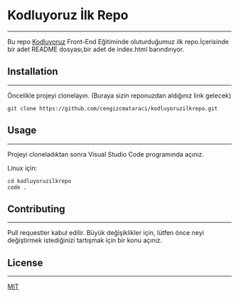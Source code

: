 # Kodluyoruz İlk Repo
---------------------------------------------------------------
Bu repo [Kodluyoruz](https://www.kodluyoruz.org) Front-End Eğitiminde oluturduğumuz ilk repo.İçerisinde bir adet README dosyası,bir adet de index.html barındırıyor.

## Installation
---------------------------------------------------------------
Öncelikle projeyi clonelayın. (Buraya sizin reponuzdan aldığınız link gelecek)

`git clone https://github.com/cengizcmataraci/kodluyoruzilkrepo.git `

## Usage
---------------------------------------------------------------
Projeyi cloneladıktan sonra Visual Studio Code programında açınız.

Linux için:

```linux
cd kodluyoruzilkrepo
code .
```

## Contributing
---------------------------------------------------------------
Pull requestler kabul edilir. Büyük değişiklikler için, lütfen önce neyi değiştirmek istediğinizi tartışmak için bir konu açınız.

## License
---------------------------------------------------------------
[MIT](https://https://choosealicense.com/licenses/mit/)

